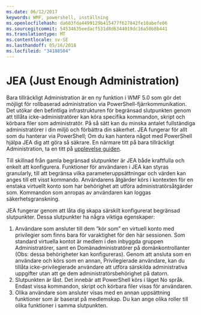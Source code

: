```yaml
---
ms.date: 06/12/2017
keywords: WMF, powershell, inställning
ms.openlocfilehash: da603fda4499129b415477f627842fe10abefe06
ms.sourcegitcommit: 54534635eedacf531d8d6344019dc16a50b8b441
ms.translationtype: MT
ms.contentlocale: sv-SE
ms.lasthandoff: 05/16/2018
ms.locfileid: "34188504"
---
```

# <a name="just-enough-administration-jea"></a>JEA (Just Enough Administration)
Bara tillräckligt Administration är en ny funktion i WMF 5.0 som gör det möjligt för rollbaserad administration via PowerShell-fjärrkommunikation.  Det utökar den befintliga infrastrukturen för begränsad slutpunkten genom att tillåta icke-administratörer kan köra specifika kommandon, skript och körbara filer som administratör.  På så sätt kan du minska antalet fullständiga administratörer i din miljö och förbättra din säkerhet.  JEA fungerar för allt som du hanterar via PowerShell; Om du kan hantera något med PowerShell hjälpa JEA dig att göra så säkrare.  En närmare titt på bara tillräckligt Administration, ta en titt på [upplevelse guiden](http://aka.ms/JEA).

Till skillnad från gamla begränsad slutpunkter är JEA både kraftfulla och enkelt att konfigurera.  Funktioner för användaren i JEA kan styras granularly, till att begränsa vilka parameteruppsättningar och värden kan anges till ett visst kommando. Användarens åtgärder körs i kontexten för en enstaka virtuellt konto som har behörighet att utföra administratörsåtgärder som.  Kommandon som anropas av användaren kan loggas säkerhetsgranskning.

JEA fungerar genom att låta dig skapa särskilt konfigurerat begränsad slutpunkter.  Dessa slutpunkter ha några viktiga egenskaper:

1. Användare som ansluter till dem ”kör som” en virtuell konto med privilegier som finns bara för varaktighet för den här sessionen.  Som standard virtuella kontot är medlem i den inbyggda gruppen Administratörer, samt en Domänadministratörer på domänkontrollanter (Obs: dessa behörigheter kan konfigureras). Genom att ansluta som en användare och körs som en annan, Privilegierade användare, kan du tillåta icke-privilegierade användare att utföra särskilda administrativa uppgifter utan att ge dem administratörsbehörighet på datorn.
2. Slutpunkten är låst.  Det innebär att PowerShell körs i läget No språk.  Endast vissa kommandon, skript och körbara filer visas för användaren.
3. Olika användare som ansluter visas med en annan uppsättning funktioner som är baserat på medlemskap.  Du kan ange olika roller till olika funktioner i samma slutpunkten.
